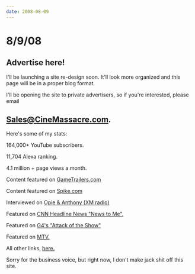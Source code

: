 ```yaml
---
date: 2008-08-09
---
```

# 8/9/08

## Advertise here!

I'll be launching a site re-design soon. It'll look more organized and this page will be in a proper blog format.

I'll be opening the site to private advertisers, so if you're interested, please email

## Sales@CineMassacre.com.

Here's some of my stats:

164,000+ YouTube subscribers.

11,704 Alexa ranking.

4.1 million + page views a month.

Content featured on [GameTrailers.com](https://web.archive.org/web/20081217050428/http://www.gametrailers.com/screwattack.php)

Content featured on [Spike.com](https://web.archive.org/web/20081217050428/http://www.spike.com/show/27863)

Interviewed on [Opie & Anthony (XM radio)](https://web.archive.org/web/20081217050428/http://cinemassacre.com/AVGN/audio/AVGNopieanthony.mp3)

Featured on [CNN Headline News "News to Me".](https://web.archive.org/web/20081217050428/http://www.youtube.com/watch?v=B4WfKZGSimo)

Featured on [G4's "Attack of the Show"](https://web.archive.org/web/20081217050428/http://www.g4tv.com/attackoftheshow/whoswhoonyoutube/64629/Angry-Video-Game-Nerd.html)

Featured on [MTV.](https://web.archive.org/web/20081217050428/http://www.mtv.com/overdrive/?vid=125775)

All other links, [here.](https://web.archive.org/web/20081217050428/http://cinemassacre.com/AVGN/Nes_Nerd_Linx.html)

Sorry for the business voice, but right now, I don't make jack shit off this site.